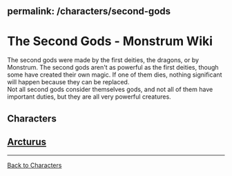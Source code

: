 permalink: /characters/second-gods
---
# The Second Gods - Monstrum Wiki

The second gods were made by the first deities, the dragons, or by Monstrum. The second gods aren't as powerful as the first deities, though some have created their own magic. If one of them dies, nothing significant will happen because they can be replaced.  
Not all second gods consider themselves gods, and not all of them have important duties, but they are all very powerful creatures.

## Characters
## [Arcturus](second-gods/Arcturus.md)

---

[Back to Characters](characters.md)
